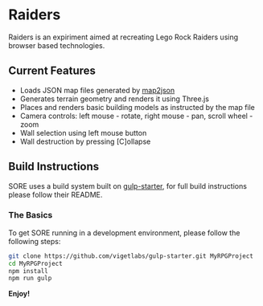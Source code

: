 # Raiders #
Raiders is an expiriment aimed at recreating Lego Rock Raiders using browser based technologies.

## Current Features
- Loads JSON map files generated by [map2json](https://github.com/marcbizal/map2json)
- Generates terrain geometry and renders it using Three.js
- Places and renders basic building models as instructed by the map file
- Camera controls: left mouse - rotate, right mouse - pan, scroll wheel - zoom
- Wall selection using left mouse button
- Wall destruction by pressing [C]ollapse

## Build Instructions
SORE uses a build system built on [gulp-starter](https://github.com/vigetlabs/gulp-starter), for full build instructions please follow their README.

### The Basics
To get SORE running in a development environment, please follow the following steps:

```bash
git clone https://github.com/vigetlabs/gulp-starter.git MyRPGProject
cd MyRPGProject
npm install
npm run gulp
```

**Enjoy!**
